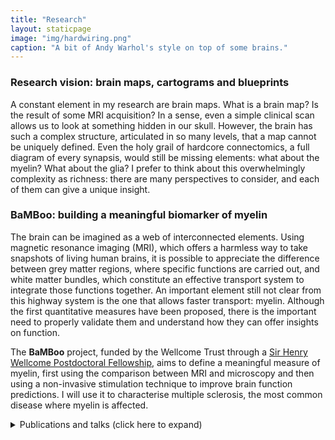 ```yaml
---
title: "Research"
layout: staticpage
image: "img/hardwiring.png"
caption: "A bit of Andy Warhol's style on top of some brains."
---
```


### Research vision: brain maps, cartograms and blueprints

A constant element in my research are brain maps. What is a brain map? Is the result of some MRI acquisition? In a sense, even a simple clinical scan allows us to look at something hidden in our skull. However, the brain has such a complex structure, articulated in so many levels, that a map cannot be uniquely defined. Even the holy grail of hardcore connectomics, a full diagram of every synapsis, would still be missing elements: what about the myelin? What about the glia? I prefer to think about this overwhelmingly complexity as richness: there are many perspectives to consider, and each of them can give a unique insight. 

### BaMBoo: building a meaningful biomarker of myelin

The brain can be imagined as a web of interconnected elements. Using magnetic resonance imaging (MRI), which offers a harmless way to take snapshots of living human brains, it is possible to appreciate the difference between grey matter regions, where specific functions are carried out, and white matter bundles, which constitute an effective transport system to integrate those
functions together. An important element still not clear from this highway system is the one that allows faster transport: myelin. Although the first quantitative measures have been proposed, there is the important need to properly validate them and understand how they can offer insights on function.

The **BaMBoo** project, funded by the Wellcome Trust through a [Sir Henry Wellcome Postdoctoral Fellowship](https://wellcome.org/grant-funding/people-and-projects/grants-awarded/bamboo-building-meaningful-biomarker-myelin), aims to define a meaningful measure of myelin, first using the comparison between MRI and microscopy and then using a non-invasive stimulation technique to improve brain function predictions. I will use it to characterise multiple sclerosis, the most common disease where myelin is affected.


<details>
<summary>Publications and talks (click here to expand)</summary>

My list of publications is also available on my [Google Scholar profile](https://scholar.google.com/citations?user=raI97kYAAAAJ&hl=it).

### Preprints

KG Schilling, F Rheault, L Petit, CB Hansen, Vi Nath, FC Yeh, G Girard, M Barakovic, J Rafael-Patino, T Yu, E Fischi-Gomez, M Pizzolato, M Ocampo-Pineda, S Schiavi, EJ Canales-Rodríguez, A Daducci, C Granziera, G Innocenti, JP Thiran, L Mancini, S Wastling, S Cocozza, M Petracca, G Pontillo, **M Mancini**, et al. (2020) Tractography dissection variability: what happens when 42 groups dissect 14 white matter bundles on the same dataset? *bioRxiv* - <https://doi.org/10.1101/2020.10.07.321083>

T Boshkovski, L Kocarev, J Cohen-Adad, B Misic, S Lehéricy, N Stikov, **M Mancini** (2020) The R1-weighted connectome: complementing brain networks with a myelin-sensitive measure. *bioRxiv* - <https://doi.org/10.1101/2020.08.06.237941>


### Journal Papers

**M Mancini**, A Karakuzu, J Cohen-Adad, M Cercignani, T Nichols, N Stikov (2020) An interactive meta-analysis of MRI biomarkers of myelin. *Elife*, in press - <https://doi.org/10.7554/eLife.61523>

**M Mancini**, A Casamitjana, L Peter, E Robinson, S Crampsie, DL Thomas, JL Holton, Z Jaunmuktane, JE Iglesias (2020) A multimodal computational pipeline for 3D histology of the human brain. *Scientific Reports*, 10: 13839 - <https://doi.org/10.1038/s41598-020-69163-z>

J Koenig, B Abler, I Agartz, T Åkerstedt, OA Andreassen, M Anthony, K Bertsch, RC Brown, R Brunner, L Carnevali, H Critchley, KR Cullen, EJC de Geus, I Dziobek, H Fischer, H Flor, M Gaebler, PJ Gianaros, MJ Giummarra, S Greening, S Guendelman, J Heathers, SC Herpertz, MX Hu, S Jentschke, M Kaess, T Kaufmann, B Klimes-Dougan, S Koelsch, M Krauch, D Kumral, F Lamers, TH Lee, M Lekander, F Lin, M Lotze, E Makovac, **M Mancini**, et al. (2020) Cortical Thickness and Resting State Cardiac Function Across the Lifespan: A Cross-Sectional Pooled Mega Analysis. *Psychophysiology*, in press - <https://doi.org/10.1111/psyp.13688>

L Serra, M Bruschini, C Di Domenico, **M Mancini**, G Bechi Gabrielli, S Bonarota, C Caltagirone, M Cercignani, C Marra, M Bozzali (2020) Behavioral psychological symptoms of dementia and functional connectivity changes: a network-based study. *Neurobiology of Aging*, 94: 196-206 - <https://doi.org/10.1016/j.neurobiolaging.2020.06.009>

A Zugman, A Harrewijn, EM Cardinale, H Zwiebel, GF Freitag, KE Werwath, JM Bas‐Hoogendam, NA Groenewold, M Aghajani, K Hilbert, N Cardoner, D Porta‐Casteràs, S Gosnell, R Salas, KS Blair, JR Blair, MZ Hammoud, M Milad, K Burkhouse, KL Phan, HK Schroeder, JR Strawn, K Beesdo‐Baum, SI Thomopoulos, HJ Grabe, S Van der Auwera, K Wittfeld, JA Nielsen, R Buckner, JW Smoller, B Mwangi, JC Soares, MJ Wu, GB Zunta‐Soares, AP Jackowski, PM Pan, GA Salum, M Assaf, GJ Diefenbach, P Brambilla, E Maggioni, D Hofmann, T Straube, C Andreescu, R Berta, E Tamburo, R Price, GG Manfro, HD Critchley, E Makovac, **M Mancini**, et al. (2020) Mega‐analysis methods in ENIGMA: The experience of the generalized anxiety disorder working group. *Human Brain Mapping*, in press - <https://doi.org/10.1002/hbm.25096>

**M Mancini**, SB Vos, VN Vakharia, AG O'Keeffee, K Trimmel, F Barkhof, C Dorfer, S Soman, GW Winston, C Wu et al. (2019) Automated fiber tract reconstruction for surgery planning: Extensive validation in language-related white matter tracts. *NeuroImage: Clinical*, 23: 101883 - <https://doi.org/10.1016/j.nicl.2019.101883>
 
SC de Lange, LH Scholtens, LH van den Berg, MP Boks, M Bozzali, W Cahn, U Dannlowski, S Durston, E Geuze, NEM van Haren, MHJ Hillegers, K Koch, MA Jurado, **M Mancini**, et al. (2019) Shared vulnerability for connectome alterations across psychiatric and neurological brain disorders. *Nature Human Behaviour*, 3: 988–998 - <https://doi.org/10.1038/s41562-019-0659-6>

M Galovic, I Baudracco, E Wright-Goff, G Pillajo, P Nachev, B Wandschneider, F Woermann, P Thompson, S Baxendale, AW McEvoy, M Nowell, **M Mancini** et al. (2019) Association of Piriform Cortex Resection With Surgical Outcomes in Patients With Temporal Lobe Epilepsy. *JAMA Neurology*, 76(6): 690-700 - <https://doi.org/10.1001/jamaneurol.2019.0204>

L Carnevali, **M Mancini**, J Koenig, E Makovac, D R Watson, F Meeten, HD Critchley, C Ottaviani (2019) Cortical morphometric predictors of autonomic dysfunction in generalized anxiety disorder. *Autonomic Neuroscience*, 217: 41-48 - <https://doi.org/10.1016/j.autneu.2019.01.001>

E Makovac, **M Mancini**, S Fagioli, DR Watson, F Meeten, CL Rae, HD Critchley, C Ottaviani (2019) Network abnormalities in generalized anxiety pervade beyond the amygdala-pre-frontal cortex circuit: Insights from graph theory. *Psychiatry Research: Neuroimaging*, 281: 107-116 - <https://doi.org/10.1016/j.pscychresns.2018.09.006>

**M Mancini**, M Cercignani (2018) Network models in neuroimaging: a survey of multimodal applications. *Fundamenta Informaticae*, 163(1): 63-91 - <https://doi.org/10.3233/FI-2018-1732>

G Koch, S Bonnì, MC Pellicciari, EP Casula, **M Mancini**, R Esposito, V Ponzo, S Picazio, F Di Lorenzo, L Serra, et al. (2018) Transcranial magnetic stimulation of the precuneus enhances memory and neural activity in prodromal Alzheimer's disease. *NeuroImage*, 169: 302-311 - <https://doi.org/10.1016/j.neuroimage.2017.12.048>

E Makovac, SN Garfinkel, A Bassi, B Basile, E Macaluso, M Cercignani, E Mattei, **M Mancini**, D Agalliu, P Cortelli, et al. (2018) Fear processing is differentially affected by lateralized stimulation of carotid baroreceptors. *Cortex*, 99: 200-212 - <https://doi.org/10.1016/j.cortex.2017.07.002>

MC Pellicciari, S Bonnì, V Ponzo, AM Cinnera, **M Mancini**, EP Casula, F Sallustio, S Paolucci, C Caltagirone, G Koch (2018) Dynamic reorganization of TMS-evoked activity in subcortical stroke patients. *NeuroImage*, 175: 365-378 – <https://doi.org/10.1016/j.neuroimage.2018.04.011>

**M Mancini**, G Giulietti, N Dowell, B Spanò, N Harrison, M Bozzali, M Cercignani (2018) Introducing axonal myelination in connectomics: A preliminary analysis of g-ratio distribution in healthy subjects. *NeuroImage*, 182: 351-359 - <https://doi.org/10.1016/j.neuroimage.2017.09.018>

**M Mancini**, C Mastropasqua, S Bonnì, V Ponzo, M Cercignani, S Conforto, G Koch, M Bozzali (2017) Theta Burst Stimulation of the Precuneus Modulates Resting State Connectivity in the Left Temporal Pole. *Brain Topography*, 30(3): 312-319 - <https://doi.org/10.1007/s10548-017-0559-x>

F Barban, **M Mancini**, M Cercignani, F Adriano, R Perri, R Annicchiarico, GA Carlesimo, C Ricci, MG Lombardi, V Teodonno, et al. (2017) A Pilot Study on Brain Plasticity of Functional Connectivity Modulated by Cognitive Training in Mild Alzheimer’s Disease and Mild Cognitive Impairment. *Brain Sciences*, 7(5): 50 - <https://doi.org/10.3390/brainsci7050050>

L Serra, **M Mancini**, M Cercignani, C Di Domenico, B Spanò, G Giulietti, G Koch, C Marra, M Bozzali (2017) Network-based substrate of cognitive reserve in Alzheimer’s disease. *Journal of Alzheimer's Disease*, 55(1): 421-430 – <https://doi.org/10.3233/JAD-160735>

**M Mancini**, D Brignani, S Conforto, P Mauri, C Miniussi, MC Pellicciari (2016) Assessing cortical synchronization during transcranial direct current stimulation: A graph-theoretical analysis. *NeuroImage*, 140: 57-65 - <https://doi.org/10.1016/j.neuroimage.2016.06.003>

L Serra, M Cercignani, M Bruschini, L Cipolotti, **M Mancini**, G Silvestri, A Petrucci, E Bucci, G Antonini, L Licchelli, et al. (2016) “I know that you know that I know”: neural substrates associated with social cognition deficits in DM1 patients *PLOS ONE*, 11(6): e0156901 - <https://doi.org/10.1371/journal.pone.0156901>

L Serra, **M Mancini**, G Silvestri, A Petrucci, M Masciullo, B Spanò, M Torso, C Mastropasqua, M Giacanelli, C Caltagirone, et al. (2016) Brain connectomics’ modification to clarify motor and nonmotor features of myotonic dystrophy type 1. *Neural plasticity*, 2016: 2696085 - <https://doi.org/10.1155/2016/2696085>


### Book chapters

*In Italian*

M Cercignani, **M Mancini**, C Gandini Wheeler-Kingshot (2018) Connettività e connettomica: promesse e tranelli. *Immagini biomediche: nuove tendenze in tecnologia, metodi e applicazioni*, 163-183 - Patron.
    
**M Mancini** (2013) La diaspora dei cervelli. *Mettere a frutto i talenti: Esperienze e testimonianze sull'Italia di oggi*, 153-155 - Franco Angeli.
    


### Papers in proceedings

**M Mancini**, S Crampsie, DL Thomas, Z Jaunmuktane, JL Holton, JE Iglesias (2019) Hierarchical Joint Registration of Tissue Blocks With Soft Shape Constraints For Large-Scale Histology of The Human Brain. *IEEE 16th International Symposium on Biomedical Imaging (ISBI 2019)*, 666-669 - <https://doi.org/10.1109/ISBI.2019.8759396>

A Granados, **M Mancini**, SB Vos, O Lucena, V Vakharia, R Rodionov, JS Duncan, R Sparks, S Ourselin (2018) A machine learning approach to predict instrument bending in stereotactic neurosurgery. *Medical Image Computing and Computer-Assisted Intervention (MICCAI)*: 238-246 – <https://doi.org/10.1007/978-3-030-00937-3_28>

**M Mancini**, G Giulietti, B Spanò, M Bozzali, M Cercignani, S Conforto (2016) Estimating multimodal brain connectivity in multiple sclerosis: An exploratory factor analysis. *38th Annual International Conference of the IEEE Engineering in Medicine and Biology Society (EMBC)*: 1131-1134 - <https://doi.org/10.1109/EMBC.2016.7590903>

**M Mancini**, MA De Reus, L Serra, M Bozzali, MP Van Den Heuvel, M Cercignani, S Conforto (2016) Network attack simulations in Alzheimer's disease: The link between network tolerance and neurodegeneration. *IEEE 13th International Symposium on Biomedical Imaging (ISBI)*: 237-240 - <https://doi.org/10.1109/ISBI.2016.7493253>

**M Mancini**, MC Pellicciari, D Brignani, P Mauri, C De Marchis, C Miniussi, S Conforto (2015) Automatic artifact suppression in simultaneous tDCS-EEG using adaptive filtering. *37th Annual International Conference of the IEEE Engineering in Medicine and Biology Society (EMBC)*: 2729-2732 - <https://doi.org/10.1109/EMBC.2015.7318956>

**M Mancini**, E Mattei, F Censi, G Calcagnini, M Bozzali, S Conforto (2015) Functional connectivity during autonomic stimulation estimated using spectral coherence of fMRI signals. *7th International IEEE/EMBS Conference on Neural Engineering (NER)*: 1044-1047 - <https://doi.org/10.1109/NER.2015.7146806>

E Mattei, F Censi, M Triventi, **M Mancini**, A Napolitano, E Genovese, V Cannatà, R Falsaperla, G Calcagnini (2015) Wrong detection of ventricular fibrillation in an implantable cardioverter defibrillator caused by the movement near the MRI scanner bore. *37th Annual International Conference of the IEEE Engineering in Medicine and Biology Society (EMBC)*: 7200-7203 - <https://doi.org/10.1109/EMBC.2015.7320053>

**M Mancini**, E Mattei, F Censi, B Basile, M Bozzali, G Calcagnini (2014) Investigation of baroreflex autonomic control by spectral coherence of fMRI independent components and neck suction stimulation signal. *Computing in Cardiology Conference (CinC)*: 1005-1008 - <https://ieeexplore.ieee.org/document/7043215>

**M Mancini**, G Calcagnini, E Mattei, F Censi, M Bozzali, R Barbieri (2014) Modeling Heart Beat Dynamics and fMRI Signals during Carotid Stimulation by Neck Suction. *36th Annual International Conference of the IEEE Engineering in Medicine and Biology Society (EMBC)*: 6647-6650 -  <https://doi.org-10.1109/EMBC.2014.6945152>

E Mattei, F Censi, **M Mancini**, A Napolitano, E Genovese, V Cannatà, G Burriesci, R Falsaperla, Gi Calcagnini (2014) Currents induced by fast movements inside the MRI room may cause inhibition in an implanted pacemaker. *36th Annual International Conference of the IEEE Engineering in Medicine and Biology Society (EMBC)*: 890-893 - <https://doi.org/10.1109/EMBC.2014.6943734>


### Abstract in Proceedings

T Boshkovski, L Kocarev, J Cohen-Adad, B Misic, S Lehéricy, N Stikov, **M Mancini** (2020) The R1-weighted connectome: complementing brain networks with a myelin-sensitive measure. *26th Annual Meeting of the Organization for Human Brain Mapping (OHBM)*.

**M Mancini**, E Alonso-Ortiz, M Cercignani, J Cohen-Adad, N Stikov (2020) Myelin-sensitive Quantitative Maps: Two’s Company, Three’s a Crowd? *International Society for Magnetic Resonance in Medicine (ISMRM) Virtual Conference*.

T Carandini, **M Mancini**, I Bogdan, C Rae, A Barritt, A Sethi, N Harrison, W Rashid, M Cercignani, M Bozzali (2020) Brainstem monoaminergic functional and structural connectivity is altered in multiple sclerosis and contributes to fatigue. *International Society for Magnetic Resonance in Medicine (ISMRM) Virtual Conference*.

C Maffei,  G Girard,  K Schilling, N Adluru, D Aydogan, A Hamamci, FC Yeh, **M Mancini**, et al. (2020) The IronTract challenge: Validation and optimal tractography methods for the HCP diffusion acquisition scheme. *International Society for Magnetic Resonance in Medicine (ISMRM) Virtual Conference*.

T Carandini, **M Mancini**, I Bogdan, C Rae, A Barritt, A Sethi, N Harrison, W Rashid, M Bozzali, M Cercignani (2020) Brainstem monoaminergic functional and structural connectivity is altered in multiple sclerosis and associated to cognitive fatigue. *6th Congress of the  European Academy of Neurology*, published in *European Journal of Neurology* 27(S1): 202 - <https://doi.org/10.1111/ene.14307>

**M Mancini**, Y Huo, B  Landman, JE  Iglesias (2019) Segmentation-aware adversarial synthesis for registration of histology to MRI. *International Society for Magnetic Resonance in Medicine (ISMRM) Annual Meeting*.

**M Mancini**, S Crampsie, D Thomas, Z Jaunmuktane, J Holton, JE Iglesias (2019) A computational pipeline for MRI-informed 3D histology of the human brain. *25th Annual Meeting of the Organization for Human Brain Mapping (OHBM)*.

L Serra, M Bruschini, **M Mancini**, C Marra, C Caltagirone, M Cercignani, M Bozzali (2019) Behavioural symptoms of dementia and functional connectivity changes. A network-based studies. *25th Annual Meeting of the Organization for Human Brain Mapping (OHBM)*.

N Vakharia, **M Mancini**, B Vos, K Li, A McEvoy, R Sparks, S Ourselin, JS Duncan (2019) Changes in whole brain connectomes with simulated laser interstitial thermal therapy (LITT) using seizure free and non-seizure free ablation cavities in mesial temporal. *Association of British Neurologists/Society of British Neurological Surgeons (ABN/SBNS) Joint Annual Meeting*, published in *Journal of Neurology, Neurosurgery and Psychiatry* 90(3): e19 - <https://doi.org/10.1136/jnnp-2019-ABN.59>

M Della Costanza, VN Vakharia, K Li, **M Mancini**, SB Vos, B Diehl, J Winston, AW McEvoy, A Miserocchi, M Scerrati, F Chowdhury, R Sparks, S Ourselin, JS Duncan (2019) Structural connectivity driven stereoelectroencephalography (SEEG) electrode targeting in suspected pseudotemporal and temporal plus epilepsy. *Association of British Neurologists/Society of British Neurological Surgeons (ABN/SBNS) Joint Annual Meeting*, published in *Journal of Neurology, Neurosurgery and Psychiatry* 90(3): e19 - <http://dx.doi.org/10.1136/jnnp-2019-ABN.60>

**M Mancini**, C Clarke, N Dowell, N Harrison, M Cercignani (2018)  Does the g-ratio influence resting-state functional connectivity? A group-level analysis. *International Society for Magnetic Resonance in Medicine (ISMRM) Annual Meeting*.

**M Mancini**,  S Vos, V Vakharia, R Sparks, K Trimmel, G Winston, J Duncan, S  Ourselin (2018) Anatomy-constrained automated fiber tract reconstruction for surgery planning: a validation study in language-related white matter tracts. *International Society for Magnetic Resonance in Medicine (ISMRM) Annual Meeting*.

S Vos, **M Mancini**, V Vakharia, R Sparks, M Chiang, M Cardoso, J Duncan, G  Winston, S Ourselin (2018)  Automated fibre tractography of the optic radiation for epilepsy surgery planning. *International Society for Magnetic Resonance in Medicine (ISMRM) Annual Meeting*.

L Carnevali, **M Mancini**, J Koenig, E Makovac, DR Watson, F Meeten, HD Critchley, C Ottaviani (2018) Structural Integrity of Anterior Cingulate Cortex Predicts Resilience to Autonomic Dysfunction in Generalized Anxiety Disorder. *76th Annual Scientific Meeting of the American Psychosomatic Society*, published in *Psychosomatic Medicine* 80(3): A132 - <https://doi.org/10.1097/PSY.0000000000000578>

F Di Lorenzo, S Bonnì, S Picazio, V Ponzo, MC Pellicciari, E Casula, L Serra, **M Mancini**, C Caltagirone, A Martorana, M Bozzali, G Koch (2017) Repetitive TMS of the default mode network: a randomized, double-blinded, cross-over study trial in MCI patients. *2nd International Brain Stimulation Conference*, published in *Brain Stimulation* 10(2): P530 - <https://doi.org/10.1016/j.brs.2017.01.543>

F Barban, H Prüss, U Kopp, **M Mancini**, M Cercignani, F Paul, C Finke (2017) Network-based alterations following anti-N-methyl-D-aspartate receptor encephalitis. *23rd Annual Meeting of the Organization for Human Brain Mapping (OHBM)*.

**M Mancini**, M Cercignani, S Bonnì, S Picazio, V Ponzo, MC Pellicciari, E Casula, L Serra, C Caltagirone, G Koch, M Bozzali (2017) A Multi-Modal Study of the Neural Mechanisms Behind the Beneficial Effects of Repetitive TMS Over the Precuneus of MCI Patients. *International Society for Magnetic Resonance in Medicine (ISMRM) Annual Meeting*.

**M Mancini**, G Giulietti, N Dowell, B Spanò, N Harrison, M Bozzali, M Cercignani (2017) Introducing Axonal Myelination in Connectomics: A Preliminary Analysis of G-Ratio Distribution in Healthy Subjects. *International Society for Magnetic Resonance in Medicine (ISMRM) Annual Meeting*.

**M Mancini**, L de Reus, MA, Serra, M Bozzali, MP van den Heuvel, M Cercignani, S Conforto (2016) Neurodegeneration simulation in the connectome: a heuristic approach to unfold the key white matter pathways in Alzheimerʼs disease. *International Society for Magnetic Resonance in Medicine (ISMRM) Annual Meeting*.

M Mancini, C Mastropasqua, G Koch, M Cercignani, M Bozzali, S Conforto (2016) Precuneus stimulation using cTBS modulates the temporal pole: a graph-theoretical analysis. *22nd Annual Meeting of the Organization for Human Brain Mapping (OHBM)*.

S Bonni, S Picazio, F Di Lorenzo, V Ponzo, M Pellicciari, E Casula, L Serra, **M Mancini**, C Caltagirone, A Martorana, M Bozzali, G Koch (2016) Repetitive TMS of the default mode network: a randomized, double-blinded, cross-over study trial in MCI patients. *XI Sindem Meeting: Italian Association for the Study of Dementia linked to the Italian Neurological Society (SIN)*, published in *Journal of Alzheimer's Disease* 52(S1): S60-S61 - <https://doi.org/10.3233/JAD-169001>

F Barban, L Serra, R Perri, R Annicchiarico, GA Carlesimo, **M Mancini**, F Adriano, C Ricci, MG Lombardi, M Cercignani, L Fadda, C Caltagirone, M Bozzali (2015) Brain plasticity in mild Alzheimerʼs Disease. Effects of a computer- based cognitive training on functional connectivity. *International Society for Magnetic Resonance in Medicine (ISMRM) Annual Meeting*.

**M Mancini**, C Mastropasqua, M Bozzali, G Calcagnini, S Conforto (2015) Test-retest reliability of spectral coherence-based graph metrics in fMRI networks. *21st Annual Meeting of the Organization for Human Brain Mapping (OHBM)*.

G Calcagnini, E Mattei, M Bozzali, M Triventi, **M Mancini**, Federica Censi, R Barbieri (2015) Carotid Baroreceptor Stimulation by Neck Suction during FMRI Investigation: Methodological Issues. *37th Annual International Conference of the IEEE Engineering in Medicine and Biology Society (EMBC)*.

F Barban, L Serra, R Perri, R Annicchiarico, G Carlesimo, **M Mancini**, M Cercignani, F Adriano, C Ricci, MG Lombardi, L Fadda, C Caltagirone, M Bozzali (2015) Effects of a computer-based cognitive training on functional connectivity of mild Alzheimerʼs Disease. *European Congress of NeuroRehabilitation*.

C Mastropasqua, S Bonnì, M Bozzali, **M Mancini**, C Caltagirone, M Cercignani, G Koch (2014) Functional connectivity changes after precuneus stimulation using cTBS. *4th Biennial Conference on Resting-state / Brain Connectivity*.


### Invited Talks

22/01/2021  
"A new ERA for meta-analysis: building Executable Research Articles"  
Evidence Synthesis \& Meta-Analysis in R Conference (ESMARConf), virtual event

06/12/2019  
"Chasing brain functional microstructure: a recipe with bucatini"  
Neuroimaging Seminars, King's College London, London

25/11/2019  
"Myelin Maps - Or why you should stop buying fat-free brains"  
Feindel Brain Imaging Lecture Series, McGill University, Montreal

04/09/2019  
"Rogue Matter: A Sparse Wars Story"  
Laboratory for Computational Neuroimaging, MGH Martinos Center for Biomedical Imaging, Boston

09/03/2019  
"The diffusion MRI-based connectome: promises and pitfalls"  
LASSE - Latino-American Summerschool on Epilepsy, Sao Paulo

12/09/2018  
"Bigger brains: building a bridge between histology and MRI"  
European Laboratory for Non-linear spectroscopy, University of Florence, Florence

27/07/2018  
"Image-to-image translation for histology-MRI registration"  
{U|I}CL Biomedical Imaging Symposium, Imperial College London, London

24/03/2018  
"Brain structural networks: the quest for the connectome"  
ILAE British Chapter Epilepsy Neuroimaging Course, Chalfont Centre, Chalfont St Peter

05/04/2017  
"About brain networks and graph theory"  
Neuroimaging Methods Seminars, University of Sussex, Brighton

</details>
